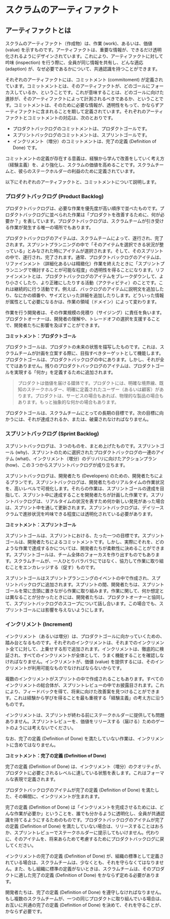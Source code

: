 # スクラムのアーティファクト

## アーティファクトとは

スクラムのアーティファクト（作成物）は、作業 (work)、あるいは、価値 (value) を示すものです。アーティファクトは、重要な情報が、できるだけ透明化されるようにデザインされています。これにより、アーティファクトに対して吟味 (inspection) を行う際に、全員が同じ情報を共有し、どんな適応 (adaption) が、なぜ必要であるかについて、共通認識を持つことができます。

それぞれのアーティファクトには、コミットメント (commitoment) が定義されています。コミットメントとは、そのアーティファクトが、どのゴールにフォーカスしているか、ということです。これが意味することは、どのゴールに向けた進捗が、そのアーティファクトによって計測されるべきであるか、ということです。コミットメントは、そのために必要な情報が、透明性をもって、かならずアーティファクトに含まれることを期して定義されています。それぞれのアーティファクトとコミットメントの対応は、次のとおりです。

* プロダクトバックログのコミットメントは、プロダクトゴールです。
* スプリントバックログのコミットメントは、スプリントゴールです。
* インクリメント（増分）のコミットメントは、完了の定義 (Definition of Done) です。

コミットメントの定義が存在する意義は、経験から学んで改善をしていく考え方（経験主義）を、より強化し、スクラムの価値を高めることです。スクラムチームと、彼らのステークホルダーの利益のために定義されています。

以下にそれぞれのアーティファクトと、コミットメントについて説明します。

### プロダクトバックログ (Product Backlog)

プロダクトバックログは、必要な作業を優先度が高い順序で並べたものです。プロダクトバックログに並べられた作業は「プロダクトを改善するために、何が必要か？」を表しています。プロダクトバックログは、スクラムチームが引き受ける作業が発生する唯一の場所でもあります。

プロダクトバックログのアイテムは、スクラムチームによって、遂行され、完了されます。スプリントプランニングの中で「そのアイテムを選択できる状況が整っている」とみなされた時にアイテムが選択されます。そして、そのスプリントの中で、遂行され、完了されます。通常、プロダクトバックログのアイテムは、リファインメント（詳細化あるいは精緻化）作業を終えたときに「スプリントプランニングで検討することが可能な程度」の透明性を得ることになります。リファインメントとは、プロダクトバックログのアイテムをブレークダウンして、より小さくしたり、より正確にしたりする活動（アクティビティ）のことです。これは継続的に行う活動です。例えば、バックログのアイテムに説明文を追加したり、なにかの順番や、サイズといった詳細を追加したりします。どういった情報が属性として必要になるかは、作業の領域（ドメイン）によって変わります。

作業を行う開発者は、その作業規模の見積り（サイジング）に責任を負います。プロダクトオーナーは、開発者の理解や、トレードオフの選択を支援することで、開発者たちに影響を及ぼすことができます。

**コミットメント：プロダクトゴール**

プロダクトゴールは、プロダクトの未来の状態を描写したものです。これは、スクラムチームが計画を立案する際に、目指すべきターゲットとして機能します。プロダクトゴールは、プロダクトバックログの中にあります。しかし、それが全てではありません。残りのプロダクトバックログのアイテムは、プロダクトゴールを実現する「何か」を定義するために追加されます。

> プロダクトは価値を届ける媒体です。プロダクトには、明確な境界線、既知のステークホルダー、明確に定義されたユーザー（あるいは顧客）があります。プロダクトは、サービスの場合もあれば、物理的な製品の場合もあります。もっと抽象的な何かの場合もあります。

プロダクトゴールは、スクラムチームにとっての長期の目標です。次の目標に向かうには、それが達成されるか、または、破棄されなければなりません。

### スプリントバックログ (Sprint Backlog)

スプリントバックログは、３つのものを、まとめ上げたものです。スプリントゴール (why)、スプリントのために選択されたプロダクトバックログの一連のアイテム (what)、インクリメント（増分）のデリバリに向けたアクションプラン (how)、この３つからスプリントバックログが成り立ちます。

スプリントバックログは、開発者たち (Developers) のための、開発者たちによるプランです。スプリントバックログは、開発者たちのリアルタイムの作業状況を、高いレベルで可視化します。それらの作業は、スプリントゴールの達成を目指して、スプリント中に達成することを開発者たちが計画した作業です。スプリントバックログは、リアルタイムの状況を表すため何か新しい発見があった場合は、スプリント中を通して更新されます。スプリントバックログは、デイリースクラムで進捗状況を吟味できる程度には透明化されている必要があります。

**コミットメント：スプリントゴール**

スプリントゴールは、スプリントにおける、たった一つの目標です。スプリントゴールは、開発者たちによるコミットメントです。しかし、実際にそれを、どのような作業で達成するかについては、開発者たちが柔軟性に決めることができます。スプリントゴールは、チーム全体のフォーカスを作り出すものでもあります。スクラムチームが、一人ひとりバラバラにではなく、協力して作業に取り組むことをエンカレッジする（促す）ものです。

スプリントゴールはスプリントプランニングのイベントの中で作成され、スプリントバックログに追加されます。スプリントの間、開発者たちは、スプリントゴールを常に念頭に置きながら作業に取り組みます。作業に関して、何か想定とは異なることが分かったときには、開発者たちは、プロダクトオーナーと協同して、スプリントバックログのスコープについて話し合います。この場合でも、スプリントゴールには影響を与えないようにします。

### インクリメント (Increment)

インクリメント（あるいは増分）は、プロダクトゴールに向かっていくための、踏み台となるものです。それぞれのインクリメントは、それまでのインクリメント全てに対して、上乗せする形で追加されます。インクリメントは、徹底的に検証され、すべてのインクリメントが全体として、うまく機能することを確認しなければなりません。インクリメントが、価値 (value) を提供するには、そのインクリメントが利用可能なものでなければならないからです。

複数のインクリメントがスプリントの中で作成されることもあります。すべてのインクリメントの総合体が、スプリントレビューの中でお披露目されます。これにより、フィードバックを得て、将来に向けた改善案を見つけることができます。これは経験から学びを得ることを最も重視する「経験主義」の考え方に沿うものです。

インクリメントは、スプリントが終わる前にステークホルダーに提供しても問題ありません。スプリントレビューを、価値をリリースする（届ける）ためのゲートのようには考えないでください。

なお、完了の定義 (Definition of Done) を満たしていない作業は、インクリメントに含めてはなりません。

**コミットメント：完了の定義 (Definition of Done)**

完了の定義 (Definition of Done) は、インクリメント（増分）のクオリティが、プロダクトに必要とされるレベルに達している状態を表します。これはフォーマルな表現で定義されます。

プロダクトバックログのアイテムが完了の定義 (Definition of Done) を満たした、その瞬間に、インクリメントが生まれます。

完了の定義 (Definition of Done) は「インクリメントを完成させるためには、どんな作業が必要か」ということを、誰でも分かるように透明化し、全員が共通認識を持てるようにするためのものです。プロダクトバックログのアイテムが完了の定義 (Definition of Done) を満たしていない場合は、リリースすることはおろか、スプリントレビューでステークホルダーに提示してもいけません。代わりに、そのアイテムを、将来あらためて考慮するためにプロダクトバックログに戻してください。

インクリメントの完了の定義 (Definition of Done) が、組織の標準として定義されている場合は、スクラムチームは、少なくとも、それを守らなくてはなりません。また、もし組織に標準の定義がないときは、スクラムチームは、そのプロダクトに適した完了の定義 (Definition of Done) をかならず定める必要があります。

開発者たちは、完了の定義 (Definition of Done) を遵守しなければなりません。もし複数のスクラムチームが、一つの同じプロダクトに取り組んでいる場合は、お互いに共通の完了の定義 (Definition of Done) を決めて、それを守ることが、かならず必要です。
